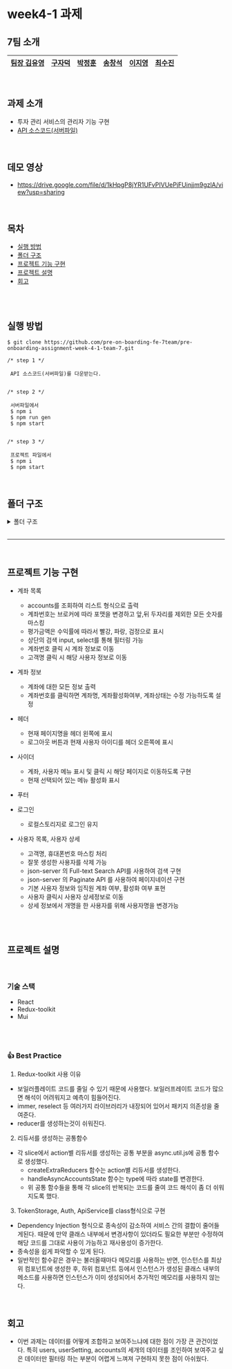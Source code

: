 # week4-1 과제

## 7팀 소개

| [팀장 김유영](https://github.com/ezn6) | [구자덕](https://github.com/ted-jv) | [박정훈](https://github.com/Malza0408) | [송창석](https://github.com/SongChangseok) | [이지영](https://github.com/jiyounggo) | [최수진](https://github.com/ssujinc) |
| -------------------------------------- | ----------------------------------- | -------------------------------------- | ------------------------------------------ | -------------------------------------- | ------------------------------------ |

<br>

## 과제 소개

- 투자 관리 서비스의 관리자 기능 구현
- [API 소스코드(서버파일)](https://drive.google.com/file/d/1YtwSlop9tB9rJSqHeIM8NjU4tItfTBIS/view?usp=sharing)

<br>

## 데모 영상

- https://drive.google.com/file/d/1kHpgP8jYR1UFvPIVUePjFUinjjm9gzlA/view?usp=sharing

<br>

## 목차

- [실행 방법](#실행-방법)
- [폴더 구조](#폴더-구조)
- [프로젝트 기능 구현](#프로젝트-기능-구현)
- [프로젝트 설명](#프로젝트-설명)
- [회고](#회고)

<br>

<br>

## 실행 방법

```
$ git clone https://github.com/pre-on-boarding-fe-7team/pre-onboarding-assignment-week-4-1-team-7.git
```

```
/* step 1 */

 API 소스코드(서버파일)를 다운받는다.


/* step 2 */

 서버파일에서
 $ npm i
 $ npm run gen
 $ npm start


/* step 3 */

 프로젝트 파일에서
 $ npm i
 $ npm start

```

<br>

## 폴더 구조

<details><summary>폴더 구조
</summary>

```
📦src
 ┣ 📂api
 ┃ ┣ 📜api.js
 ┃ ┗ 📜data.json
 ┣ 📂common
 ┃ ┣ 📂hooks
 ┃ ┃ ┣ 📜useAxios.js
 ┃ ┃ ┗ 📜useQeuryStringParams.jsx
 ┃ ┗ 📂utils
 ┃ ┃ ┣ 📜async.utill.js
 ┃ ┃ ┣ 📜auth.js
 ┃ ┃ ┣ 📜constant.js
 ┃ ┃ ┣ 📜field.util.js
 ┃ ┃ ┣ 📜masking.js
 ┃ ┃ ┗ 📜token.js
 ┣ 📂components
 ┃ ┣ 📂Earning
 ┃ ┃ ┗ 📜Earning.jsx
 ┃ ┣ 📂FilterSelect
 ┃ ┃ ┗ 📜FilterSelect.jsx
 ┃ ┣ 📂Loading
 ┃ ┃ ┗ 📜Loading.jsx
 ┃ ┣ 📂SearchBar
 ┃ ┃ ┗ 📜SearchBar.jsx
 ┃ ┣ 📜Footer.jsx
 ┃ ┣ 📜Header.jsx
 ┃ ┗ 📜Sider.jsx
 ┣ 📂hooks
 ┃ ┗ 📜useInputs.js
 ┣ 📂modules
 ┃ ┣ 📜accountSlice.js
 ┃ ┣ 📜accountsSlice.js
 ┃ ┣ 📜store.js
 ┃ ┣ 📜userDetailSlice.js
 ┃ ┣ 📜userSettingSlice.js
 ┃ ┗ 📜usersSlice.js
 ┣ 📂pages
 ┃ ┣ 📂Accounts
 ┃ ┃ ┣ 📂AccountList
 ┃ ┃ ┃ ┗ 📜AccountList.jsx
 ┃ ┃ ┣ 📜AccountPagination.jsx
 ┃ ┃ ┗ 📜Accounts.jsx
 ┃ ┣ 📂AccountsDetail
 ┃ ┃ ┣ 📂Account
 ┃ ┃ ┃ ┣ 📜Account.jsx
 ┃ ┃ ┃ ┗ 📜AccountInputs.jsx
 ┃ ┃ ┗ 📜AccountDetail.jsx
 ┃ ┣ 📂Login
 ┃ ┃ ┗ 📜Login.jsx
 ┃ ┣ 📂NotFound
 ┃ ┃ ┗ 📜NotFound.jsx
 ┃ ┣ 📂UserDetail
 ┃ ┃ ┣ 📜UserAccountList.jsx
 ┃ ┃ ┣ 📜UserDetail.jsx
 ┃ ┃ ┗ 📜UserForm.jsx
 ┃ ┗ 📂Users
 ┃ ┃ ┣ 📜UserList.jsx
 ┃ ┃ ┗ 📜Users.jsx
 ┣ 📂styles
 ┃ ┗ 📜theme.js
 ┣ 📜App.js
 ┣ 📜App.style.js
 ┗ 📜index.js

```

</details>

<br>

---

<br>

## 프로젝트 기능 구현

- 계좌 목록
  - accounts를 조회하여 리스트 형식으로 출력
  - 계좌번호는 브로커에 따라 포맷을 변경하고 앞,뒤 두자리를 제외한 모든 숫자를 마스킹
  - 평가금액은 수익률에 따라서 빨강, 파랑, 검정으로 표시
  - 상단의 검색 input, select를 통해 필터링 가능
  - 계좌번호 클릭 시 계좌 정보로 이동
  - 고객명 클릭 시 해당 사용자 정보로 이동
- 계좌 정보
  - 계좌에 대한 모든 정보 출력
  - 계좌번호를 클릭하면 계좌명, 계좌활성화여부, 계좌상태는 수정 가능하도록 설정
- 헤더
  - 현재 페이지명을 헤더 왼쪽에 표시
  - 로그아웃 버튼과 현재 사용자 아이디를 헤더 오른쪽에 표시
- 사이더

  - 계좌, 사용자 메뉴 표시 및 클릭 시 해당 페이지로 이동하도록 구현
  - 현재 선택되어 있는 메뉴 활성화 표시

- 푸터
- 로그인
  - 로컬스토리지로 로그인 유지
- 사용자 목록, 사용자 상세
  - 고객명, 휴대폰번호 마스킹 처리
  - 잘못 생성한 사용자를 삭제 가능
  - json-server 의 Full-text Search API를 사용하여 검색 구현
  - json-server 의 Paginate API 를 사용하여 페이지네이션 구현
  - 기본 사용자 정보와 임직원 계좌 여부, 활성화 여부 표현
  - 사용자 클릭시 사용자 상세정보로 이동
  - 상세 정보에서 개명을 한 사용자를 위해 사용자명을 변경가능

<br>

<br>

## 프로젝트 설명

<br>

### 기술 스택

- React
- Redux-toolkit
- Mui

<br>

<br>

### 👍 **Best Practice**

1. Redux-toolkit 사용 이유

- 보일러플레이트 코드를 줄일 수 있기 때문에 사용했다. 보일러프레이트 코드가 많으면 해석이 어려워지고 예측이 힘들어진다.
- immer, reselect 등 여러가지 라이브러리가 내장되어 있어서 패키지 의존성을 줄여준다.
- reducer를 생성하는것이 쉬워진다.

2. 리듀서를 생성하는 공통함수

- 각 slice에서 action별 리듀서를 생성하는 공통 부분을 async.util.js에 공통 함수로 생성했다.
  - createExtraReducers 함수는 action별 리듀서를 생성한다.
  - handleAsyncAccountsState 함수는 type에 따라 state를 변경한다.
  - 위 공통 함수들을 통해 각 slice의 반복되는 코드를 줄여 코드 해석이 좀 더 쉬워지도록 했다.

3. TokenStorage, Auth, ApiService를 class형식으로 구현

- Dependency Injection 형식으로 종속성이 감소하여 서비스 간의 결합이 줄어들게된다. 때문에 만약 클래스 내부에서 변경사항이 있더라도 필요한 부분만 수정하여 해당 코드를 그대로 사용이 가능하고 재사용성이 증가한다.
- 종속성을 쉽게 파악할 수 있게 된다.
- 일반적인 함수같은 경우는 불러올때마다 메모리를 사용하는 반면, 인스턴스를 최상위 컴포넌트에 생성한 후, 하위 컴포넌트 등에서 인스턴스가 생성된 클래스 내부의 메소드를 사용하면 인스턴스가 이미 생성되어서 추가적인 메모리를 사용하지 않는다.

<br>

## 회고

- 이번 과제는 데이터를 어떻게 조합하고 보여주느냐에 대한 점이 가장 큰 관건이었다. 특히 users, userSetting, accounts의 세개의 데이터를 조인하여 보여주고 싶은 데이터만 필터링 하는 부분이 어렵게 느껴져 구현하지 못한 점이 아쉬웠다.
